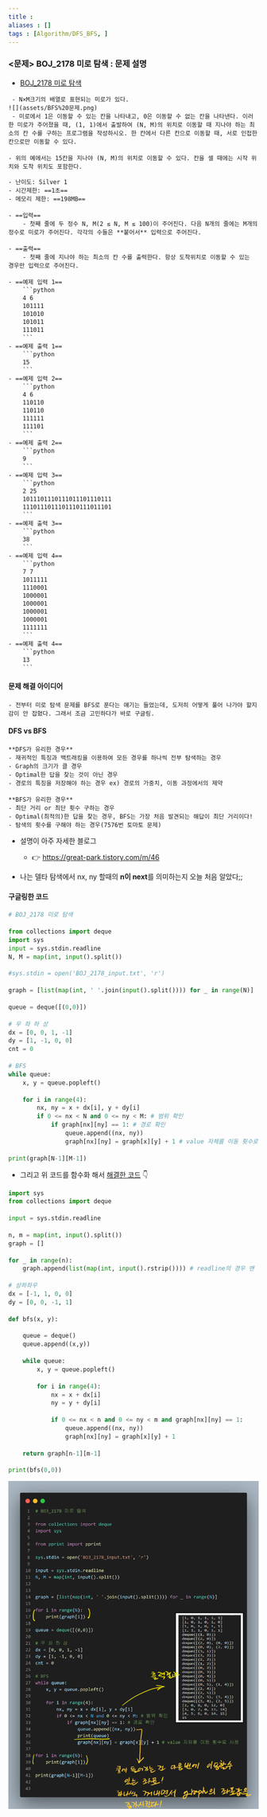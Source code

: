 ```yaml
---
title : 
aliases : []
tags : [Algorithm/DFS_BFS, ]
---
```


### <문제> BOJ_2178 미로 탐색 : 문제 설명

- [BOJ_2178 미로 탐색](https://www.acmicpc.net/problem/2178)

```ad-question
 - N×M크기의 배열로 표현되는 미로가 있다.
![](assets/BFS%20문제.png)
 - 미로에서 1은 이동할 수 있는 칸을 나타내고, 0은 이동할 수 없는 칸을 나타낸다. 이러한 미로가 주어졌을 때, (1, 1)에서 출발하여 (N, M)의 위치로 이동할 때 지나야 하는 최소의 칸 수를 구하는 프로그램을 작성하시오. 한 칸에서 다른 칸으로 이동할 때, 서로 인접한 칸으로만 이동할 수 있다.

- 위의 예에서는 15칸을 지나야 (N, M)의 위치로 이동할 수 있다. 칸을 셀 때에는 시작 위치와 도착 위치도 포함한다.
```

```ad-attention
- 난이도: Silver 1
- 시간제한: ==1초==
- 메모리 제한: ==198MB==

- ==입력== 
	- 첫째 줄에 두 정수 N, M(2 ≤ N, M ≤ 100)이 주어진다. 다음 N개의 줄에는 M개의 정수로 미로가 주어진다. 각각의 수들은 **붙어서** 입력으로 주어진다.

- ==출력==
	- 첫째 줄에 지나야 하는 최소의 칸 수를 출력한다. 항상 도착위치로 이동할 수 있는 경우만 입력으로 주어진다.

- ==예제 입력 1==
	```python
	4 6
	101111
	101010
	101011
	111011
	```
- ==예제 출력 1==
	```python
	15
	```
- ==예제 입력 2==
	```python
	4 6
	110110
	110110
	111111
	111101
	```
- ==예제 출력 2==
	```python
	9
	```
- ==예제 입력 3==
	```python
	2 25
	1011101110111011101110111
	1110111011101110111011101
	```
- ==예제 출력 3==
	```python
	38
	```
- ==예제 입력 4==
	```python
	7 7
	1011111
	1110001
	1000001
	1000001
	1000001
	1000001
	1111111
	```
- ==예제 출력 4==
	```python
	13
	```
```

#### 문제 해결 아이디어
```ad-example
- 전부터 미로 탐색 문제를 BFS로 푼다는 얘기는 들었는데, 도저히 어떻게 풀어 나가야 할지 감이 안 잡혔다. 그래서 조금 고민하다가 바로 구글링.
```

#### DFS vs BFS
```ad-tip
**DFS가 유리한 경우**  
- 재귀적인 특징과 백트래킹을 이용하여 모든 경우를 하나씩 전부 탐색하는 경우  
- Graph의 크기가 클 경우  
- Optimal한 답을 찾는 것이 아닌 경우  
- 경로의 특징을 저장해야 하는 경우 ex) 경로의 가중치, 이동 과정에서의 제약  
  
**BFS가 유리한 경우**  
- 최단 거리 or 최단 횟수 구하는 경우  
- Optimal(최적의)한 답을 찾는 경우, BFS는 가장 처음 발견되는 해답이 최단 거리이다!  
- 탐색의 횟수를 구해야 하는 경우(7576번 토마토 문제)
```

- 설명이 아주 자세한 블로그 
	- 👉 https://great-park.tistory.com/m/46

- 나는 델타 탐색에서 nx, ny 할때의 **n이 next**를 의미하는지 오늘 처음 알았다;;

#### 구글링한 코드
```python
# BOJ_2178 미로 탐색 

from collections import deque
import sys
input = sys.stdin.readline
N, M = map(int, input().split())

#sys.stdin = open('BOJ_2178_input.txt', 'r')

graph = [list(map(int, ' '.join(input().split()))) for _ in range(N)]

queue = deque([(0,0)])

# 우 좌 하 상
dx = [0, 0, 1, -1]
dy = [1, -1, 0, 0]
cnt = 0

# BFS
while queue:
    x, y = queue.popleft()
	
    for i in range(4):
        nx, ny = x + dx[i], y + dy[i]
        if 0 <= nx < N and 0 <= ny < M: # 범위 확인
            if graph[nx][ny] == 1: # 경로 확인
                queue.append((nx, ny))
                graph[nx][ny] = graph[x][y] + 1 # value 자체를 이동 횟수로 사용

print(graph[N-1][M-1])


```


- 그리고 위 코드를 함수화 해서 [해결한 코드](https://yuna0125.tistory.com/61) 👇
```python
import sys
from collections import deque

input = sys.stdin.readline

n, m = map(int, input().split())
graph = []

for _ in range(n):
    graph.append(list(map(int, input().rstrip()))) # readline의 경우 맨 뒤에 '\n'까지 입력받으므로 제거해줘야 함

# 상하좌우
dx = [-1, 1, 0, 0] 
dy = [0, 0, -1, 1]

def bfs(x, y):
    
    queue = deque()
    queue.append((x,y))

    while queue:
        x, y = queue.popleft()

        for i in range(4):
            nx = x + dx[i]
            ny = y + dy[i]

            if 0 <= nx < n and 0 <= ny < m and graph[nx][ny] == 1:
                queue.append((nx, ny))
                graph[nx][ny] = graph[x][y] + 1
    
    return graph[n-1][m-1]

print(bfs(0,0))
```


![](../assets/code%20(1).png)
